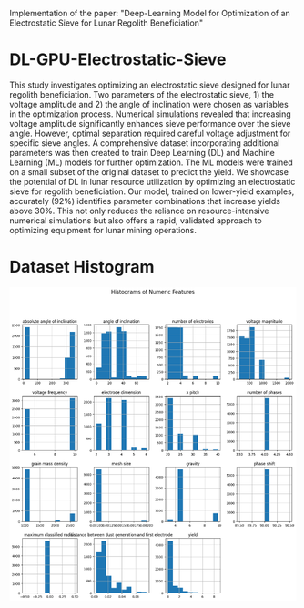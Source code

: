 Implementation of the paper: "Deep-Learning Model for Optimization of an Electrostatic Sieve for Lunar Regolith Beneficiation"

# DL-GPU-Electrostatic-Sieve
This study investigates optimizing an electrostatic sieve designed for lunar regolith beneficiation. Two parameters of the electrostatic sieve, 1) the voltage amplitude and 2) the angle of inclination were chosen as variables in the optimization process. Numerical simulations revealed that increasing voltage amplitude significantly enhances sieve performance over the sieve angle. However, optimal separation required careful voltage adjustment for specific sieve angles. A comprehensive dataset incorporating additional parameters was then created to train Deep Learning (DL) and Machine Learning (ML) models for further optimization. The ML models were trained on a small subset of the original dataset to predict the yield. We showcase the potential of DL in lunar resource utilization by optimizing an electrostatic sieve for regolith beneficiation. Our model, trained on lower-yield examples, accurately (92%) identifies parameter combinations that increase yields above 30%. This not only reduces the reliance on resource-intensive numerical simulations but also offers a rapid, validated approach to optimizing equipment for lunar mining operations.

# Dataset Histogram
![alt text](https://github.com/Kalpit-Vadnerkar/DL-GPU-Electrostatic-Sieve/blob/main/download.png?raw=true)
